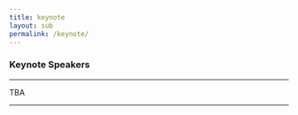 ```yaml
---
title: keynote
layout: sub
permalink: /keynote/
---
```



<h3>Keynote Speakers</h3>
<hr/>

TBA


<hr/> 
